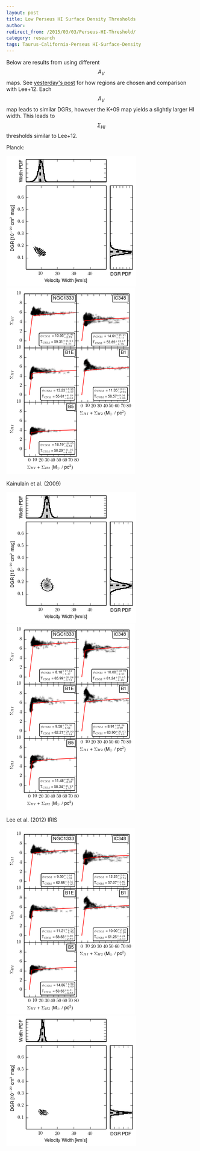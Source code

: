 ```yaml
---
layout: post
title: Low Perseus HI Surface Density Thresholds
author:
redirect_from: /2015/03/03/Perseus-HI-Threshold/ 
category: research
tags: Taurus-California-Perseus HI-Surface-Density
---
```


Below are results from using different $$A_V$$ maps. See [yesterday's
post](/posts/notes/2015/03/02/Perseus-HI-Threshold/)
for how regions are chosen and comparison with Lee+12. Each $$A_V$$ map leads
to similar DGRs, however the K+09 map yields a slightly larger HI width. This
leads to $$\Sigma_{HI}$$ thresholds similar to Lee+12.

Planck:

<img src="/images/2015-03-03/perseus_likelihood_planck_bin_scaled_wd.png"/>

<img src="/images/2015-03-03/perseus_hi_vs_h_panels_planck_linear.png"/>

Kainulain et al. (2009)

<img src="/images/2015-03-03/perseus_likelihood_k09_bin_scaled_wd.png"/>

<img src="/images/2015-03-03/perseus_hi_vs_h_panels_k09_linear.png"/>

Lee et al. (2012) IRIS

<img src="/images/2015-03-03/perseus_hi_vs_h_panels_iris_linear.png"/>

<img src="/images/2015-03-03/perseus_likelihood_iris_bin_scaled_wd.png"/>



